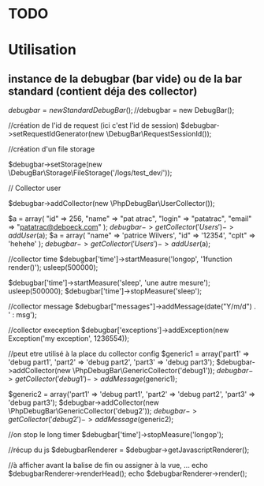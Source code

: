 # TODO

# Utilisation

## instance de la debugbar (bar vide)  ou de la bar standard (contient déja des collector)
 
 $debugbar = new StandardDebugBar();
 //$debugbar = new DebugBar();

//création de l'id de request (ici c'est l'id de session)
$debugbar->setRequestIdGenerator(new \DebugBar\RequestSessionId());

//création d'un file storage

  $debugbar->setStorage(new \DebugBar\Storage\FileStorage('/logs/test_dev/'));

// Collector user

  $debugbar->addCollector(new \PhpDebugBar\UserCollector());

$a = array(
    "id" => 256,
    "name" => "pat atrac",
    "login" => "patatrac",
    "email" => "patatrac@deboeck.com"
);
$debugbar->getCollector('Users')->addUser($a);
$a = array(
    "name" => 'patrice Wilvers',
    "id" => '12354',
    "cplt" => 'hehehe'
);
$debugbar->getCollector('Users')->addUser($a);

//collector time
$debugbar['time']->startMeasure('longop', '1function render()');
usleep(500000);

$debugbar['time']->startMeasure('sleep', 'une autre mesure');
usleep(500000);
$debugbar['time']->stopMeasure('sleep');

//collector message
$debugbar["messages"]->addMessage(date("Y/m/d") . ' : msg');

//collector exeception
$debugbar['exceptions']->addException(new Exception('my exception', 1236554));

//peut etre utilisé à la place du collector config
$generic1         = array('part1' => 'debug part1', 'part2' => 'debug part2', 'part3' => 'debug part3');
$debugbar->addCollector(new \PhpDebugBar\GenericCollector('debug1'));
$debugbar->getCollector('debug1')->addMessage($generic1);

$generic2         = array('part1' => 'debug part1', 'part2' => 'debug part2', 'part3' => 'debug part3');
$debugbar->addCollector(new \PhpDebugBar\GenericCollector('debug2'));
$debugbar->getCollector('debug2')->addMessage($generic2);

//on stop le long timer
$debugbar['time']->stopMeasure('longop');

//récup du js
$debugbarRenderer = $debugbar->getJavascriptRenderer();

//à afficher avant la balise de fin </body> ou assigner à la vue, ...
echo $debugbarRenderer->renderHead();
echo $debugbarRenderer->render();